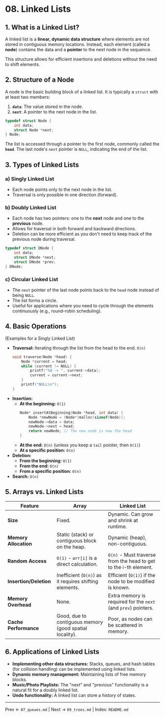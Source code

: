 # 08. Linked Lists

## 1. What is a Linked List?
A linked list is a **linear, dynamic data structure** where elements are not stored in contiguous memory locations. Instead, each element (called a **node**) contains the data and a **pointer** to the next node in the sequence.

This structure allows for efficient insertions and deletions without the need to shift elements.

## 2. Structure of a Node
A node is the basic building block of a linked list. It is typically a `struct` with at least two members:
1.  **`data`**: The value stored in the node.
2.  **`next`**: A pointer to the next node in the list.

```c
typedef struct Node {
    int data;
    struct Node *next;
} Node;
```
The list is accessed through a pointer to the first node, commonly called the **`head`**. The last node's `next` pointer is `NULL`, indicating the end of the list.

## 3. Types of Linked Lists
### a) Singly Linked List
- Each node points only to the next node in the list.
- Traversal is only possible in one direction (forward).

### b) Doubly Linked List
- Each node has two pointers: one to the **next** node and one to the **previous** node.
- Allows for traversal in both forward and backward directions.
- Deletion can be more efficient as you don't need to keep track of the previous node during traversal.
```c
typedef struct DNode {
    int data;
    struct DNode *next;
    struct DNode *prev;
} DNode;
```

### c) Circular Linked List
- The `next` pointer of the last node points back to the `head` node instead of being `NULL`.
- The list forms a circle.
- Useful for applications where you need to cycle through the elements continuously (e.g., round-robin scheduling).

## 4. Basic Operations
(Examples for a Singly Linked List)

- **Traversal:** Iterating through the list from the head to the end. `O(n)`
  ```c
  void traverse(Node *head) {
      Node *current = head;
      while (current != NULL) {
          printf("%d -> ", current->data);
          current = current->next;
      }
      printf("NULL\n");
  }
  ```
- **Insertion:**
  - **At the beginning:** `O(1)`
    ```c
    Node* insertAtBeginning(Node *head, int data) {
        Node *newNode = (Node*)malloc(sizeof(Node));
        newNode->data = data;
        newNode->next = head;
        return newNode; // The new node is now the head
    }
    ```
  - **At the end:** `O(n)` (unless you keep a `tail` pointer, then `O(1)`)
  - **At a specific position:** `O(n)`
- **Deletion:**
  - **From the beginning:** `O(1)`
  - **From the end:** `O(n)`
  - **From a specific position:** `O(n)`
- **Search:** `O(n)`

## 5. Arrays vs. Linked Lists
| Feature | Array | Linked List |
|---|---|---|
| **Size** | Fixed. | Dynamic. Can grow and shrink at runtime. |
| **Memory Allocation** | Static (stack) or contiguous block on the heap. | Dynamic (heap), non-contiguous. |
| **Random Access** | `O(1)` - `arr[i]` is a direct calculation. | `O(n)` - Must traverse from the head to get to the i-th element. |
| **Insertion/Deletion** | Inefficient (`O(n)`) as it requires shifting elements. | Efficient (`O(1)`) if the node to be modified is known. |
| **Memory Overhead** | None. | Extra memory is required for the `next` (and `prev`) pointers. |
| **Cache Performance** | Good, due to contiguous memory (good spatial locality). | Poor, as nodes can be scattered in memory. |

## 6. Applications of Linked Lists
- **Implementing other data structures:** Stacks, queues, and hash tables (for collision handling) can be implemented using linked lists.
- **Dynamic memory management:** Maintaining lists of free memory blocks.
- **Music/Photo Playlists:** The "next" and "previous" functionality is a natural fit for a doubly linked list.
- **Undo functionality:** A linked list can store a history of states.

---
Prev ← `07_queues.md` | Next → `09_trees.md` | Index: `README.md`
